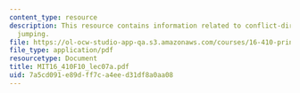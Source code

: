 ```yaml
---
content_type: resource
description: This resource contains information related to conflict-directed back
  jumping.
file: https://ol-ocw-studio-app-qa.s3.amazonaws.com/courses/16-410-principles-of-autonomy-and-decision-making-fall-2010/7a5cd091e89dff7ca4eed31df8a0aa08_MIT16_410F10_lec07a.pdf
file_type: application/pdf
resourcetype: Document
title: MIT16_410F10_lec07a.pdf
uid: 7a5cd091-e89d-ff7c-a4ee-d31df8a0aa08
---
```


